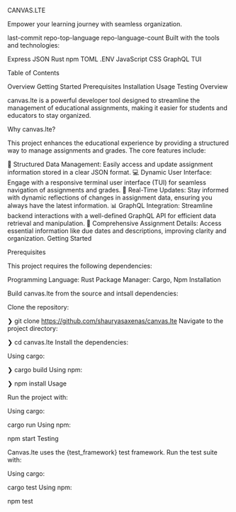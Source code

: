 CANVAS.LTE

Empower your learning journey with seamless organization.

last-commit repo-top-language repo-language-count
Built with the tools and technologies:

Express JSON Rust npm TOML
.ENV JavaScript CSS GraphQL TUI

Table of Contents
 
Overview
Getting Started
Prerequisites
Installation
Usage
Testing
Overview

canvas.lte is a powerful developer tool designed to streamline the management of educational assignments, making it easier for students and educators to stay organized.

Why canvas.lte?

This project enhances the educational experience by providing a structured way to manage assignments and grades. The core features include:

📅 Structured Data Management: Easily access and update assignment information stored in a clear JSON format.
💻 Dynamic User Interface: Engage with a responsive terminal user interface (TUI) for seamless navigation of assignments and grades.
🔄 Real-Time Updates: Stay informed with dynamic reflections of changes in assignment data, ensuring you always have the latest information.
📊 GraphQL Integration: Streamline backend interactions with a well-defined GraphQL API for efficient data retrieval and manipulation.
📝 Comprehensive Assignment Details: Access essential information like due dates and descriptions, improving clarity and organization.
Getting Started

Prerequisites

This project requires the following dependencies:

Programming Language: Rust
Package Manager: Cargo, Npm
Installation

Build canvas.lte from the source and intsall dependencies:

Clone the repository:

❯ git clone https://github.com/shauryasaxenas/canvas.lte
Navigate to the project directory:

❯ cd canvas.lte
Install the dependencies:

Using cargo:

❯ cargo build
Using npm:

❯ npm install
Usage

Run the project with:

Using cargo:

cargo run
Using npm:

npm start
Testing

Canvas.lte uses the {test_framework} test framework. Run the test suite with:

Using cargo:

cargo test
Using npm:

npm test

